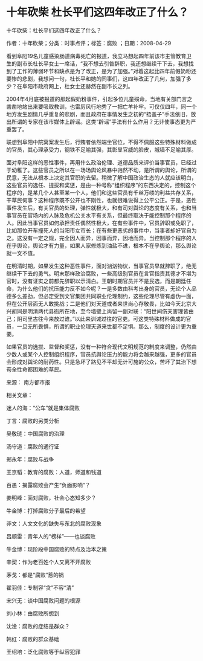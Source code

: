 # 十年砍柴  杜长平们这四年改正了什么？  
  
十年砍柴：杜长平们这四年改正了什么？  
作者：十年砍柴；分类：时事点评；标签：腐败 ；日期：2008-04-29  
看到阜阳19名儿童感染肠道病毒死亡的报道，我立马想起四年前该市主管教育卫生的副市长杜长平女士一席话，“我不想去引咎辞职，我还想继续干下去，我想找到了工作的薄弱环节和缺点是为了改正，是为了加强。”对着这起比四年前假奶粉还要惨的悲剧，我想问一句，杜长平和她的同事们，这四年改正了几何，加强了多少？在阜阳市政府网上，杜女士还赫然在副市长之列。  
2004年4月底被报道的那起假奶粉事件，引起多位儿童殒命，当地有关部门言之凿凿地站出来要吸取教训，也雷厉风行地秀了一把亡羊补牢。可仅仅四年，同一个地方发生剧情几乎重复的悲剧，而且政府在事情发生之初的“捂盖子”手法依旧，放出所谓的专家在该市媒体上辟谣。这类“辟谣”手法有什么作用？无非使事态更为严重罢了。  
联想到阜阳中院窝案发生后，行贿者依然端坐官位，不得不佩服这些特殊材料做成的官员，其心理承受力，钢铁不足喻其强，其彰显官威的脸皮，城墙不足喻其厚。  
面对阜阳这样的恶性事件，再用什么政治伦理、道德品质来评价当事官员，已经过于幼稚了。这些官员之所以在一场场舆论风暴中岿然不动，是所谓的舆论，所谓的民意，无法从根本上决定其官职的去留。稍微了解中国政治生态的人就应该明白，这些官员的选任、提拔和奖惩，是由一种号称“组织程序”的东西决定的，控制这个程序的，是某几个人甚至某一个人，他们和这些官员有千丝万缕的利益共存关系，干草民何事？这种程序既不公开也不刚性，也就很难说得上公平公正。于是，恶性事件发生后，有关官员的处理，弹性就极大，和有司对舆论的态度有关系，也和当事官员在官场内的人脉及危机公关水平有关系，但最终取决于能控制那个程序的人。因此当事官员如何承担责任偶然性极大，在有些事件中，官员辞职或免职了，比如那位开车撞死人的当阳市女市长；在有些更恶劣的事件中，当事者却好官自为之。这没有一定之规，完全因人而异，因事而异，因地而异。当控制那个程序的人在乎舆论，舆论才有力量，如果人家修炼到油盐不进，根本不在乎舆论，那么舆论就一文不值。  
在明清时期，如果发生这种恶性事件，面对汹汹物议，当事官员早就辞职了，绝无继续干下去的勇气。明末那样政治腐败，一些高级别官员在言官指责其德才不堪为官时，没有证实之前都先辞职以示清白。王朝时期官员并不是民选，而是朝廷任命，为什么他们的抗压能力反不如今呢？一是多数由科考出身的官员，无论个人品德多么差劲，但必定受到文官集团共同职业伦理制约，这些伦理尽管有虚伪一面，但在公开层面无人敢挑战；二是他们对天道或者来世尚心存敬畏，比如今天北京大兴胡同是明清两代县衙所在地，至今墙壁上尚留一副对联：“阳世间伤天害理皆由己；阴司里古往今来放过谁。”以此来训诫过往的官吏。可这类特殊材料做成的官员，一旦无所畏惧，所谓的职业伦理天道来世都不足惧。那么，制度的设计更为重要。  
如果官员的选拔、监督和奖惩，没有一种符合现代文明规范的制度来调整，仍然由少数人或某个人控制组织程序，官员抗舆论压力的能力将会越来越强，更多的官员会形成对舆论的耐药性。只是急坏了路见不平却无计可施的公众，苦坏了其治下想苟全性命都困难的草民。  
来源： 南方都市报  
  
相关文章：  
迷人的海：“公车”就是集体腐败  
丁言：腐败的另类分析  
吴敬琏：中国腐败的治理  
汤守道：腐败的通行证  
郑永年：腐败与战争  
王京韬：教育的腐败：人道，师道和钱道  
百愚：揭露腐败会产生“负面影响”？  
姜明峰：面对腐败，社会心态知多少？  
牛金博：打掉腐败分子最后的希望  
非文：人文文化的缺失与东北的腐败现象  
吕顺雷：青年人的“榜样”——也谈腐败  
牛金博：现阶段中国腐败的特点及治本之策  
辛契：作为老百姓个人又离不开腐败  
茅戈：都是“腐败”惹的祸  
翟羽佳：专制容“贪”不容“清”  
宋兴无：谈中国腐败问题的根源  
刘小林：由腐败所想到  
沈淦：腐败的症结是群众？  
韩红：腐败的群众基础  
王绍培：泛化腐败等于纵容犯罪